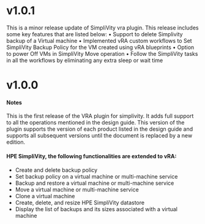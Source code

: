 # v1.0.1
This is a minor release update of SimpliVity vra plugin. This release includes some key features that are listed below:
•	Support to delete Simplivity backup of a Virtual machine
•	Implemented vRA custom workflows to Set SimpliVity Backup Policy for the VM created using vRA blueprints
•	Option to power Off VMs in SimpliVity Move operation
•	Follow the SimpliVity tasks in all the workflows by eliminating any extra sleep or wait time

# v1.0.0
#### Notes
 This is the first release of the VRA plugin for simplivity. It adds full support to all the operations mentioned in the design guide.
 This version of the plugin supports the version of each product listed in the design guide and supports all subsequent versions until the document is
 replaced by a new edition.

#### HPE SimpliVity, the following functionalities are extended to vRA:
- Create and delete backup policy
- Set backup policy on a virtual machine or multi-machine service
- Backup and restore a virtual machine or multi-machine service
- Move a virtual machine or multi-machine service
- Clone a virtual machine
- Create, delete, and resize HPE SimpliVity datastore
- Display the list of backups and its sizes associated with a virtual machine
